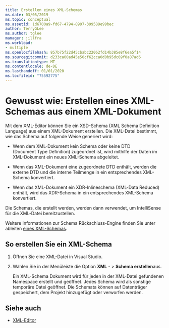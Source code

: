 ```yaml
---
title: Erstellen eines XML-Schemas
ms.date: 03/05/2019
ms.topic: conceptual
ms.assetid: 1d6700a9-fd67-4794-8997-399589e99bec
author: TerryGLee
ms.author: tglee
manager: jillfra
ms.workload:
- multiple
ms.openlocfilehash: 857b75f22d45cbabc22062fd14b385e8f6ea5f14
ms.sourcegitcommit: d233ca00ad45e50cf62cca0d0b95dc69f0a87ad6
ms.translationtype: MT
ms.contentlocale: de-DE
ms.lasthandoff: 01/01/2020
ms.locfileid: "75592775"
---
```

# <a name="how-to-create-an-xml-schema-from-an-xml-document"></a>Gewusst wie: Erstellen eines XML-Schemas aus einem XML-Dokument

Mit dem XML-Editor können Sie ein XSD-Schema (XML Schema Definition Language) aus einem XML-Dokument erstellen. Die XML-Datei bestimmt, wie das Schema auf folgende Weise generiert wird:

- Wenn dem XML-Dokument kein Schema oder keine DTD (Document Type Definition) zugeordnet ist, wird mithilfe der Daten im XML-Dokument ein neues XML-Schema abgeleitet.

- Wenn das XML-Dokument eine zugeordnete DTD enthält, werden die externe DTD und die interne Teilmenge in ein entsprechendes XML-Schema konvertiert.

- Wenn das XML-Dokument ein XDR-Inlineschema (XML-Data Reduced) enthält, wird das XDR-Schema in ein entsprechendes XML-Schema konvertiert.

Die Schemas, die erstellt werden, werden dann verwendet, um IntelliSense für die XML-Datei bereitzustellen.

Weitere Informationen zur Schema Rückschluss-Engine finden Sie unter ableiten [eines XML-Schemas](/dotnet/standard/data/xml/inferring-an-xml-schema).

## <a name="to-create-an-xml-schema"></a>So erstellen Sie ein XML-Schema

1. Öffnen Sie eine XML-Datei in Visual Studio.

2. Wählen Sie in der Menüleiste die Option **XML** - > **Schema erstellen**aus.

   Ein XML-Schema Dokument wird für jeden in der XML-Datei gefundenen Namespace erstellt und geöffnet. Jedes Schema wird als sonstige temporäre Datei geöffnet. Die Schemata können auf Datenträger gespeichert, dem Projekt hinzugefügt oder verworfen werden.

## <a name="see-also"></a>Siehe auch

- [XML-Editor](../xml-tools/xml-editor.md)
